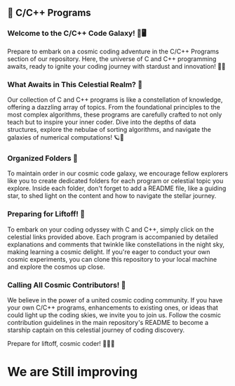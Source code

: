 

## 🚀 C/C++ Programs

### Welcome to the C/C++ Code Galaxy! 🌌🖥️

Prepare to embark on a cosmic coding adventure in the C/C++ Programs section of our repository. Here, the universe of C and C++ programming awaits, ready to ignite your coding journey with stardust and innovation! 🚀🌟

### What Awaits in This Celestial Realm? 🌌

Our collection of C and C++ programs is like a constellation of knowledge, offering a dazzling array of topics. From the foundational principles to the most complex algorithms, these programs are carefully crafted to not only teach but to inspire your inner coder. Dive into the depths of data structures, explore the nebulae of sorting algorithms, and navigate the galaxies of numerical computations! 🪐💫


### Organized Folders 📁

To maintain order in our cosmic code galaxy, we encourage fellow explorers like you to create dedicated folders for each program or celestial topic you explore. Inside each folder, don't forget to add a README file, like a guiding star, to shed light on the content and how to navigate the stellar journey.

### Preparing for Liftoff! 🚀

To embark on your coding odyssey with C and C++, simply click on the celestial links provided above. Each program is accompanied by detailed explanations and comments that twinkle like constellations in the night sky, making learning a cosmic delight. If you're eager to conduct your own cosmic experiments, you can clone this repository to your local machine and explore the cosmos up close.

### Calling All Cosmic Contributors! 🤝

We believe in the power of a united cosmic coding community. If you have your own C/C++ programs, enhancements to existing ones, or ideas that could light up the coding skies, we invite you to join us. Follow the cosmic contribution guidelines in the main repository's README to become a starship captain on this celestial journey of coding discovery.

Prepare for liftoff, cosmic coder! 🚀🌠🌌
# We are Still improving 
